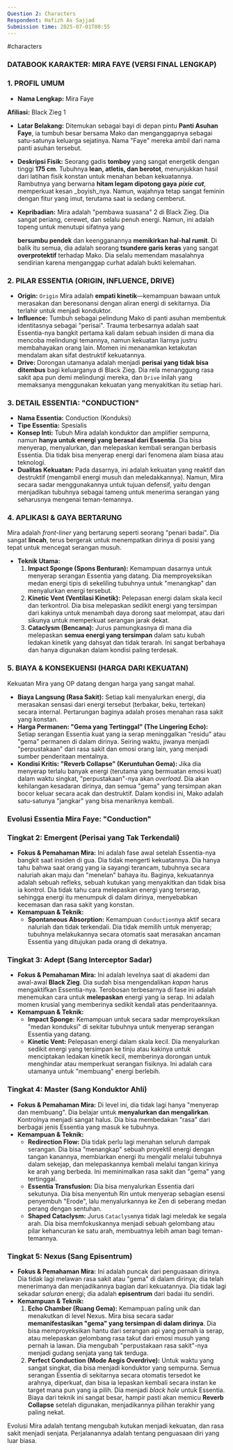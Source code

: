 ```yaml
---
Question 2: Characters
Respondent: Hafizh As Sajjad
Submission time: 2025-07-01T00:55
---
```

#characters 
### **DATABOOK KARAKTER: MIRA FAYE (VERSI FINAL LENGKAP)**

### **1. PROFIL UMUM**

- **Nama Lengkap:** Mira Faye

**Afiliasi:** Black Zieg 1

- **Latar Belakang:** Ditemukan sebagai bayi di depan pintu **Panti Asuhan Faye**, ia tumbuh besar bersama Mako dan menganggapnya sebagai satu-satunya keluarga sejatinya. Nama "Faye" mereka ambil dari nama panti asuhan tersebut.
- **Deskripsi Fisik:** Seorang gadis **tomboy** yang sangat energetik dengan tinggi **175 cm**. Tubuhnya **lean, atletis, dan berotot**, menunjukkan hasil dari latihan fisik konstan untuk menahan beban kekuatannya. Rambutnya yang berwarna **hitam legam dipotong gaya** _**pixie cut**_, memperkuat kesan _boyish_nya. Namun, wajahnya tetap sangat feminin dengan fitur yang imut, terutama saat ia sedang cemberut.
- **Kepribadian:** Mira adalah "pembawa suasana" 2 di Black Zieg. Dia sangat periang, cerewet, dan selalu penuh energi. Namun, ini adalah topeng untuk menutupi sifatnya yang
    
    **bersumbu pendek** dan keengganannya **memikirkan hal-hal rumit**. Di balik itu semua, dia adalah seorang **tsundere garis keras** yang sangat **overprotektif** terhadap Mako. Dia selalu memendam masalahnya sendirian karena menganggap curhat adalah bukti kelemahan.
    

### **2. PILAR ESSENTIA (ORIGIN, INFLUENCE, DRIVE)**

- **Origin:** `Origin` Mira adalah **empati kinetik**—kemampuan bawaan untuk merasakan dan beresonansi dengan aliran energi di sekitarnya. Dia terlahir untuk menjadi konduktor.
- **Influence:** Tumbuh sebagai pelindung Mako di panti asuhan membentuk identitasnya sebagai "perisai". Trauma terbesarnya adalah saat Essentia-nya bangkit pertama kali dalam sebuah insiden di mana dia mencoba melindungi temannya, namun kekuatan liarnya justru membahayakan orang lain. Momen ini menanamkan ketakutan mendalam akan sifat destruktif kekuatannya.
- **Drive:** Dorongan utamanya adalah menjadi **perisai yang tidak bisa ditembus** bagi keluarganya di Black Zieg. Dia rela menanggung rasa sakit apa pun demi melindungi mereka, dan `Drive` inilah yang memaksanya menggunakan kekuatan yang menyakitkan itu setiap hari.

### **3. DETAIL ESSENTIA: "CONDUCTION"**

- **Nama Essentia:** Conduction (Konduksi)
- **Tipe Essentia:** Spesialis
- **Konsep Inti:** Tubuh Mira adalah konduktor dan amplifier sempurna, namun **hanya untuk energi yang berasal dari Essentia**. Dia bisa menyerap, menyalurkan, dan melepaskan kembali serangan berbasis Essentia. Dia tidak bisa menyerap energi dari fenomena alam biasa atau teknologi.
- **Dualitas Kekuatan:** Pada dasarnya, ini adalah kekuatan yang reaktif dan destruktif (mengambil energi musuh dan meledakkannya). Namun, Mira secara sadar menggunakannya untuk tujuan defensif, yaitu dengan menjadikan tubuhnya sebagai tameng untuk menerima serangan yang seharusnya mengenai teman-temannya.

### **4. APLIKASI & GAYA BERTARUNG**

Mira adalah _front-liner_ yang bertarung seperti seorang "penari badai". Dia sangat **lincah**, terus bergerak untuk menempatkan dirinya di posisi yang tepat untuk mencegat serangan musuh.

- **Teknik Utama:**
    1. **Impact Sponge (Spons Benturan):** Kemampuan dasarnya untuk menyerap serangan Essentia yang datang. Dia memproyeksikan medan energi tipis di sekeliling tubuhnya untuk "menangkap" dan menyalurkan energi tersebut.
    2. **Kinetic Vent (Ventilasi Kinetik):** Pelepasan energi dalam skala kecil dan terkontrol. Dia bisa melepaskan sedikit energi yang tersimpan dari kakinya untuk menambah daya dorong saat melompat, atau dari sikunya untuk memperkuat serangan jarak dekat.
    3. **Cataclysm (Bencana):** Jurus pamungkasnya di mana dia melepaskan **semua energi yang tersimpan** dalam satu kubah ledakan kinetik yang dahsyat dan tidak terarah. Ini sangat berbahaya dan hanya digunakan dalam kondisi paling terdesak.

### **5. BIAYA & KONSEKUENSI (HARGA DARI KEKUATAN)**

Kekuatan Mira yang OP datang dengan harga yang sangat mahal.

- **Biaya Langsung (Rasa Sakit):** Setiap kali menyalurkan energi, dia merasakan sensasi dari energi tersebut (terbakar, beku, tertekan) secara internal. Pertarungan baginya adalah proses menahan rasa sakit yang konstan.
- **Harga Permanen: "Gema yang Tertinggal" (The Lingering Echo):** Setiap serangan Essentia kuat yang ia serap meninggalkan "residu" atau "gema" permanen di dalam dirinya. Seiring waktu, jiwanya menjadi "perpustakaan" dari rasa sakit dan emosi orang lain, yang menjadi sumber penderitaan mentalnya.
- **Kondisi Kritis: "Reverb Collapse" (Keruntuhan Gema):** Jika dia menyerap terlalu banyak energi (terutama yang bermuatan emosi kuat) dalam waktu singkat, "perpustakaan"-nya akan _overload_. Dia akan kehilangan kesadaran dirinya, dan semua "gema" yang tersimpan akan bocor keluar secara acak dan destruktif. Dalam kondisi ini, Mako adalah satu-satunya "jangkar" yang bisa menariknya kembali.

  

### **Evolusi Essentia Mira Faye: "Conduction"**

### **Tingkat 2: Emergent (Perisai yang Tak Terkendali)**

- **Fokus & Pemahaman Mira:** Ini adalah fase awal setelah Essentia-nya bangkit saat insiden di gua. Dia tidak mengerti kekuatannya. Dia hanya tahu bahwa saat orang yang ia sayangi terancam, tubuhnya secara naluriah akan maju dan "menelan" bahaya itu. Baginya, kekuatannya adalah sebuah refleks, sebuah kutukan yang menyakitkan dan tidak bisa ia kontrol. Dia tidak tahu cara melepaskan energi yang terserap, sehingga energi itu menumpuk di dalam dirinya, menyebabkan kecemasan dan rasa sakit yang konstan.
- **Kemampuan & Teknik:**
    - **Spontaneous Absorption:** Kemampuan `Conduction`nya aktif secara naluriah dan tidak terkendali. Dia tidak memilih untuk menyerap; tubuhnya melakukannya secara otomatis saat merasakan ancaman Essentia yang ditujukan pada orang di dekatnya.

### **Tingkat 3: Adept (Sang Interceptor Sadar)**

- **Fokus & Pemahaman Mira:** Ini adalah levelnya saat di akademi dan awal-awal **Black Zieg**. Dia sudah bisa mengendalikan _kapan_ harus mengaktifkan Essentia-nya. Terobosan terbesarnya di fase ini adalah menemukan cara untuk **melepaskan** energi yang ia serap. Ini adalah momen krusial yang memberinya sedikit kendali atas penderitaannya.
- **Kemampuan & Teknik:**
    - **Impact Sponge:** Kemampuan untuk secara sadar memproyeksikan "medan konduksi" di sekitar tubuhnya untuk menyerap serangan Essentia yang datang.
    - **Kinetic Vent:** Pelepasan energi dalam skala kecil. Dia menyalurkan sedikit energi yang tersimpan ke tinju atau kakinya untuk menciptakan ledakan kinetik kecil, memberinya dorongan untuk menghindar atau memperkuat serangan fisiknya. Ini adalah cara utamanya untuk "membuang" energi berlebih.

### **Tingkat 4: Master (Sang Konduktor Ahli)**

- **Fokus & Pemahaman Mira:** Di level ini, dia tidak lagi hanya "menyerap dan membuang". Dia belajar untuk **menyalurkan dan mengalirkan**. Kontrolnya menjadi sangat halus. Dia bisa membedakan "rasa" dari berbagai jenis Essentia yang masuk ke tubuhnya.
- **Kemampuan & Teknik:**
    - **Redirection Flow:** Dia tidak perlu lagi menahan seluruh dampak serangan. Dia bisa "menangkap" sebuah proyektil energi dengan tangan kanannya, membiarkan energi itu mengalir melalui tubuhnya dalam sekejap, dan melepaskannya kembali melalui tangan kirinya ke arah yang berbeda. Ini meminimalkan rasa sakit dan "gema" yang tertinggal.
    - **Essentia Transfusion:** Dia bisa menyalurkan Essentia dari sekutunya. Dia bisa menyentuh Rin untuk menyerap sebagian esensi penyembuh "Erode", lalu menyalurkannya ke Zen di seberang medan perang dengan sentuhan.
    - **Shaped Cataclysm:** Jurus `Cataclysm`nya tidak lagi meledak ke segala arah. Dia bisa memfokuskannya menjadi sebuah gelombang atau pilar kehancuran ke satu arah, membuatnya lebih aman bagi teman-temannya.

### **Tingkat 5: Nexus (Sang Episentrum)**

- **Fokus & Pemahaman Mira:** Ini adalah puncak dari penguasaan dirinya. Dia tidak lagi melawan rasa sakit atau "gema" di dalam dirinya; dia telah menerimanya dan menjadikannya bagian dari kekuatannya. Dia tidak lagi sekadar _saluran_ energi; dia adalah **episentrum** dari badai itu sendiri.
- **Kemampuan & Teknik:**
    1. **Echo Chamber (Ruang Gema):** Kemampuan paling unik dan menakutkan di level Nexus. Mira bisa secara sadar **memanifestasikan "gema" yang tersimpan di dalam dirinya**. Dia bisa memproyeksikan hantu dari serangan api yang pernah ia serap, atau melepaskan gelombang rasa takut dari emosi musuh yang pernah ia lawan. Dia mengubah "perpustakaan rasa sakit"-nya menjadi gudang senjata yang tak terduga.
    2. **Perfect Conduction (Mode Aegis Overdrive):** Untuk waktu yang sangat singkat, dia bisa menjadi konduktor yang sempurna. Semua serangan Essentia di sekitarnya secara otomatis tersedot ke arahnya, diperkuat, dan bisa ia lepaskan kembali secara instan ke target mana pun yang ia pilih. Dia menjadi _black hole_ untuk Essentia. Biaya dari teknik ini sangat besar, hampir pasti akan memicu **Reverb Collapse** setelah digunakan, menjadikannya pilihan terakhir yang paling nekat.

Evolusi Mira adalah tentang mengubah kutukan menjadi kekuatan, dan rasa sakit menjadi senjata. Perjalanannya adalah tentang penguasaan diri yang luar biasa.